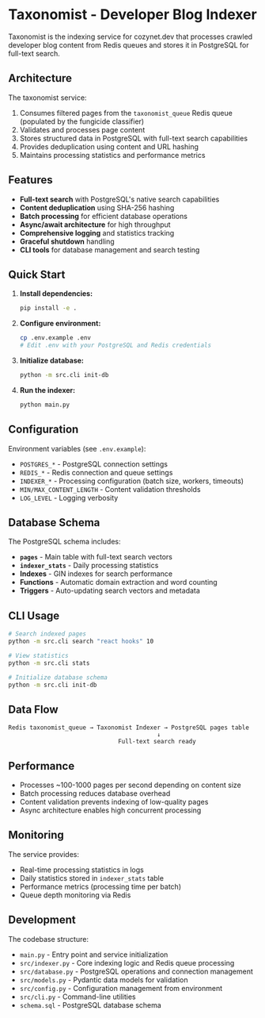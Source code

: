 # Taxonomist - Developer Blog Indexer

Taxonomist is the indexing service for cozynet.dev that processes crawled developer blog content from Redis queues and stores it in PostgreSQL for full-text search.

## Architecture

The taxonomist service:
1. Consumes filtered pages from the `taxonomist_queue` Redis queue (populated by the fungicide classifier)
2. Validates and processes page content 
3. Stores structured data in PostgreSQL with full-text search capabilities
4. Provides deduplication using content and URL hashing
5. Maintains processing statistics and performance metrics

## Features

- **Full-text search** with PostgreSQL's native search capabilities
- **Content deduplication** using SHA-256 hashing
- **Batch processing** for efficient database operations  
- **Async/await architecture** for high throughput
- **Comprehensive logging** and statistics tracking
- **Graceful shutdown** handling
- **CLI tools** for database management and search testing

## Quick Start

1. **Install dependencies:**
   ```bash
   pip install -e .
   ```

2. **Configure environment:**
   ```bash
   cp .env.example .env
   # Edit .env with your PostgreSQL and Redis credentials
   ```

3. **Initialize database:**
   ```bash
   python -m src.cli init-db
   ```

4. **Run the indexer:**
   ```bash
   python main.py
   ```

## Configuration

Environment variables (see `.env.example`):

- `POSTGRES_*` - PostgreSQL connection settings
- `REDIS_*` - Redis connection and queue settings  
- `INDEXER_*` - Processing configuration (batch size, workers, timeouts)
- `MIN/MAX_CONTENT_LENGTH` - Content validation thresholds
- `LOG_LEVEL` - Logging verbosity

## Database Schema

The PostgreSQL schema includes:

- **`pages`** - Main table with full-text search vectors
- **`indexer_stats`** - Daily processing statistics
- **Indexes** - GIN indexes for search performance
- **Functions** - Automatic domain extraction and word counting
- **Triggers** - Auto-updating search vectors and metadata

## CLI Usage

```bash
# Search indexed pages
python -m src.cli search "react hooks" 10

# View statistics  
python -m src.cli stats

# Initialize database schema
python -m src.cli init-db
```

## Data Flow

```
Redis taxonomist_queue → Taxonomist Indexer → PostgreSQL pages table
                                          ↓
                               Full-text search ready
```

## Performance

- Processes ~100-1000 pages per second depending on content size
- Batch processing reduces database overhead
- Content validation prevents indexing of low-quality pages
- Async architecture enables high concurrent processing

## Monitoring

The service provides:
- Real-time processing statistics in logs
- Daily statistics stored in `indexer_stats` table
- Performance metrics (processing time per batch)
- Queue depth monitoring via Redis

## Development

The codebase structure:
- `main.py` - Entry point and service initialization
- `src/indexer.py` - Core indexing logic and Redis queue processing  
- `src/database.py` - PostgreSQL operations and connection management
- `src/models.py` - Pydantic data models for validation
- `src/config.py` - Configuration management from environment
- `src/cli.py` - Command-line utilities
- `schema.sql` - PostgreSQL database schema
